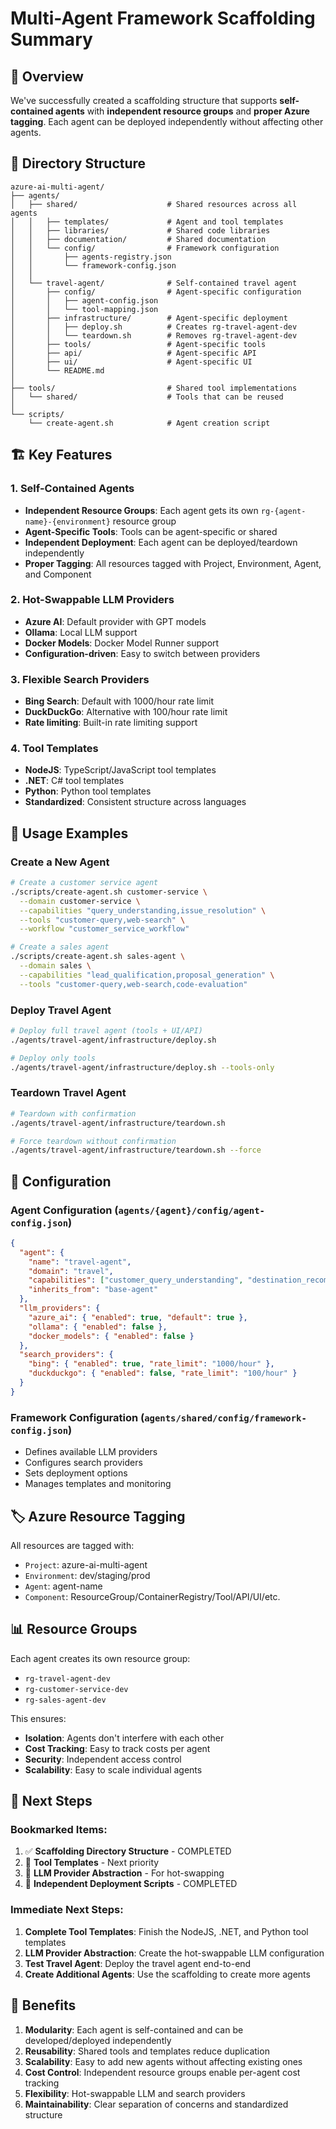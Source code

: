 # Multi-Agent Framework Scaffolding Summary

## 🎯 Overview

We've successfully created a scaffolding structure that supports **self-contained agents** with **independent resource groups** and **proper Azure tagging**. Each agent can be deployed independently without affecting other agents.

## 📁 Directory Structure

```
azure-ai-multi-agent/
├── agents/
│   ├── shared/                    # Shared resources across all agents
│   │   ├── templates/             # Agent and tool templates
│   │   ├── libraries/             # Shared code libraries
│   │   ├── documentation/         # Shared documentation
│   │   └── config/                # Framework configuration
│   │       ├── agents-registry.json
│   │       └── framework-config.json
│   │
│   └── travel-agent/              # Self-contained travel agent
│       ├── config/                # Agent-specific configuration
│       │   ├── agent-config.json
│       │   └── tool-mapping.json
│       ├── infrastructure/        # Agent-specific deployment
│       │   ├── deploy.sh          # Creates rg-travel-agent-dev
│       │   └── teardown.sh        # Removes rg-travel-agent-dev
│       ├── tools/                 # Agent-specific tools
│       ├── api/                   # Agent-specific API
│       ├── ui/                    # Agent-specific UI
│       └── README.md
│
├── tools/                         # Shared tool implementations
│   └── shared/                    # Tools that can be reused
│
└── scripts/
    └── create-agent.sh            # Agent creation script
```

## 🏗️ Key Features

### 1. Self-Contained Agents
- **Independent Resource Groups**: Each agent gets its own `rg-{agent-name}-{environment}` resource group
- **Agent-Specific Tools**: Tools can be agent-specific or shared
- **Independent Deployment**: Each agent can be deployed/teardown independently
- **Proper Tagging**: All resources tagged with Project, Environment, Agent, and Component

### 2. Hot-Swappable LLM Providers
- **Azure AI**: Default provider with GPT models
- **Ollama**: Local LLM support
- **Docker Models**: Docker Model Runner support
- **Configuration-driven**: Easy to switch between providers

### 3. Flexible Search Providers
- **Bing Search**: Default with 1000/hour rate limit
- **DuckDuckGo**: Alternative with 100/hour rate limit
- **Rate limiting**: Built-in rate limiting support

### 4. Tool Templates
- **NodeJS**: TypeScript/JavaScript tool templates
- **.NET**: C# tool templates  
- **Python**: Python tool templates
- **Standardized**: Consistent structure across languages

## 🚀 Usage Examples

### Create a New Agent
```bash
# Create a customer service agent
./scripts/create-agent.sh customer-service \
  --domain customer-service \
  --capabilities "query_understanding,issue_resolution" \
  --tools "customer-query,web-search" \
  --workflow "customer_service_workflow"

# Create a sales agent
./scripts/create-agent.sh sales-agent \
  --domain sales \
  --capabilities "lead_qualification,proposal_generation" \
  --tools "customer-query,web-search,code-evaluation"
```

### Deploy Travel Agent
```bash
# Deploy full travel agent (tools + UI/API)
./agents/travel-agent/infrastructure/deploy.sh

# Deploy only tools
./agents/travel-agent/infrastructure/deploy.sh --tools-only
```

### Teardown Travel Agent
```bash
# Teardown with confirmation
./agents/travel-agent/infrastructure/teardown.sh

# Force teardown without confirmation
./agents/travel-agent/infrastructure/teardown.sh --force
```

## 🔧 Configuration

### Agent Configuration (`agents/{agent}/config/agent-config.json`)
```json
{
  "agent": {
    "name": "travel-agent",
    "domain": "travel",
    "capabilities": ["customer_query_understanding", "destination_recommendation"],
    "inherits_from": "base-agent"
  },
  "llm_providers": {
    "azure_ai": { "enabled": true, "default": true },
    "ollama": { "enabled": false },
    "docker_models": { "enabled": false }
  },
  "search_providers": {
    "bing": { "enabled": true, "rate_limit": "1000/hour" },
    "duckduckgo": { "enabled": false, "rate_limit": "100/hour" }
  }
}
```

### Framework Configuration (`agents/shared/config/framework-config.json`)
- Defines available LLM providers
- Configures search providers
- Sets deployment options
- Manages templates and monitoring

## 🏷️ Azure Resource Tagging

All resources are tagged with:
- `Project`: azure-ai-multi-agent
- `Environment`: dev/staging/prod
- `Agent`: agent-name
- `Component`: ResourceGroup/ContainerRegistry/Tool/API/UI/etc.

## 📊 Resource Groups

Each agent creates its own resource group:
- `rg-travel-agent-dev`
- `rg-customer-service-dev`
- `rg-sales-agent-dev`

This ensures:
- **Isolation**: Agents don't interfere with each other
- **Cost Tracking**: Easy to track costs per agent
- **Security**: Independent access control
- **Scalability**: Easy to scale individual agents

## 🔄 Next Steps

### Bookmarked Items:
1. ✅ **Scaffolding Directory Structure** - COMPLETED
2. 🔄 **Tool Templates** - Next priority
3. 🔄 **LLM Provider Abstraction** - For hot-swapping
4. 🔄 **Independent Deployment Scripts** - COMPLETED

### Immediate Next Steps:
1. **Complete Tool Templates**: Finish the NodeJS, .NET, and Python tool templates
2. **LLM Provider Abstraction**: Create the hot-swappable LLM configuration
3. **Test Travel Agent**: Deploy the travel agent end-to-end
4. **Create Additional Agents**: Use the scaffolding to create more agents

## 🎯 Benefits

1. **Modularity**: Each agent is self-contained and can be developed/deployed independently
2. **Reusability**: Shared tools and templates reduce duplication
3. **Scalability**: Easy to add new agents without affecting existing ones
4. **Cost Control**: Independent resource groups enable per-agent cost tracking
5. **Flexibility**: Hot-swappable LLM and search providers
6. **Maintainability**: Clear separation of concerns and standardized structure 